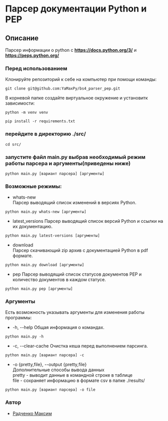 # Парсер документации Python и PEP
## Описание
Парсер информации о python с **https://docs.python.org/3/** и **https://peps.python.org/**
### Перед использованием
Клонируйте репозиторий к себе на компьютер при помощи команды:
```
git clone git@github.com:YaMaxPy/bs4_parser_pep.git
```

В корневой папке создайте виртуальное окружение и установитк зависимости:
```
python -m venv venv
```
```
pip install -r requirements.txt
```
### перейдите в директорию ./src/
```
cd src/
```
### запустите файл main.py выбрав необходимый режим работы парсера и аргументы(приведены ниже)
```
python main.py [вариант парсера] [аргументы]
```
### Возможные режимы:
- whats-new   
Парсер выводящий список изменений в версиях Python.
```
python main.py whats-new [аргументы]
```
- latest_versions
Парсер выводящий список версий Python и ссылки на их документацию.
```
python main.py latest-versions [аргументы]
```
- download   
Парсер скачивающий zip архив с документацией Python в pdf формате.
```
python main.py download [аргументы]
```
- pep
Парсер выводящий список статусов документов PEP
и количество документов в каждом статусе. 
```
python main.py pep [аргументы]
```
### Аргументы
Есть возможность указывать аргументы для изменения работы программы:   
- -h, --help
Общая информация о командах.
```
python main.py -h
```
- -c, --clear-cache
Очистка кеша перед выполнением парсинга.
```
python main.py [вариант парсера] -c
```
- -o {pretty,file}, --output {pretty,file}   
Дополнительные способы вывода данных   
pretty - выводит данные в командной строке в таблице   
file - сохраняет информацию в формате csv в папке ./results/
```
python main.py [вариант парсера] -o file
```
### Автор
- [Радченко Максим](https://github.com/YaMaxPy "GitHub аккаунт")